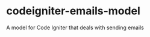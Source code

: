 codeigniter-emails-model
========================

A model for Code Igniter that deals with sending emails
